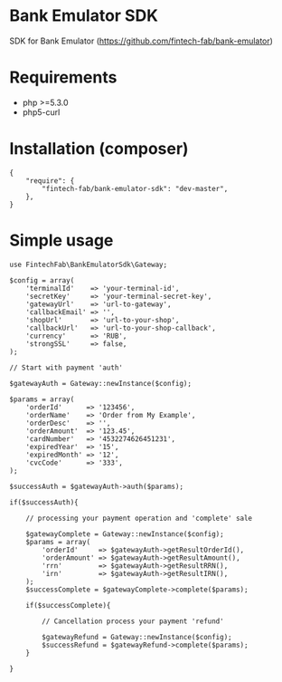 Bank Emulator SDK
===============

SDK for Bank Emulator (https://github.com/fintech-fab/bank-emulator)

# Requirements

- php >=5.3.0
- php5-curl

# Installation (composer)

    {
        "require": {
            "fintech-fab/bank-emulator-sdk": "dev-master",
        },
    }

# Simple usage

	use FintechFab\BankEmulatorSdk\Gateway;

	$config = array(
		'terminalId'    => 'your-terminal-id',
		'secretKey'     => 'your-terminal-secret-key',
		'gatewayUrl'    => 'url-to-gateway',
		'callbackEmail' => '',
		'shopUrl'       => 'url-to-your-shop',
		'callbackUrl'   => 'url-to-your-shop-callback',
		'currency'      => 'RUB',
		'strongSSL'     => false,
	);

	// Start with payment 'auth'

	$gatewayAuth = Gateway::newInstance($config);

	$params = array(
        'orderId'      => '123456',
        'orderName'    => 'Order from My Example',
        'orderDesc'    => '',
        'orderAmount'  => '123.45',
        'cardNumber'   => '4532274626451231',
        'expiredYear'  => '15',
        'expiredMonth' => '12',
        'cvcCode'      => '333',
    );

	$successAuth = $gatewayAuth->auth($params);

	if($successAuth){

		// processing your payment operation and 'complete' sale

		$gatewayComplete = Gateway::newInstance($config);
		$params = array(
			'orderId'     => $gatewayAuth->getResultOrderId(),
			'orderAmount' => $gatewayAuth->getResultAmount(),
			'rrn'         => $gatewayAuth->getResultRRN(),
			'irn'         => $gatewayAuth->getResultIRN(),
		);
		$successComplete = $gatewayComplete->complete($params);

		if($successComplete){

			// Cancellation process your payment 'refund'

			$gatewayRefund = Gateway::newInstance($config);
			$successRefund = $gatewayRefund->complete($params);
		}

	}
